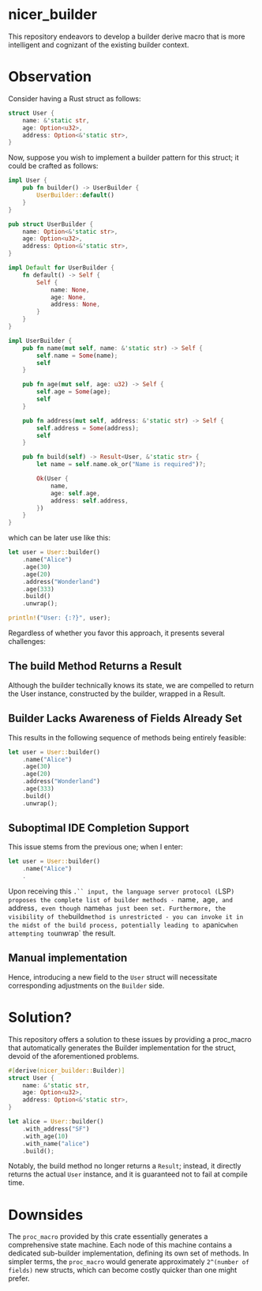 # nicer_builder

This repository endeavors to develop a builder derive macro that is more intelligent and cognizant of the existing builder context.

# Observation

Consider having a Rust struct as follows:

```rust
struct User {
    name: &'static str,
    age: Option<u32>,
    address: Option<&'static str>,
}
```

Now, suppose you wish to implement a builder pattern for this struct; it could be crafted as follows:

```rust
impl User {
    pub fn builder() -> UserBuilder {
        UserBuilder::default()
    }
}

pub struct UserBuilder {
    name: Option<&'static str>,
    age: Option<u32>,
    address: Option<&'static str>,
}

impl Default for UserBuilder {
    fn default() -> Self {
        Self {
            name: None,
            age: None,
            address: None,
        }
    }
}

impl UserBuilder {
    pub fn name(mut self, name: &'static str) -> Self {
        self.name = Some(name);
        self
    }

    pub fn age(mut self, age: u32) -> Self {
        self.age = Some(age);
        self
    }

    pub fn address(mut self, address: &'static str) -> Self {
        self.address = Some(address);
        self
    }

    pub fn build(self) -> Result<User, &'static str> {
        let name = self.name.ok_or("Name is required")?;

        Ok(User {
            name,
            age: self.age,
            address: self.address,
        })
    }
}
```

which can be later use like this:

```rust
let user = User::builder()
    .name("Alice")
    .age(30)
    .age(20)
    .address("Wonderland")
    .age(333)
    .build()
    .unwrap();

println!("User: {:?}", user);
```

Regardless of whether you favor this approach, it presents several challenges:

## The build Method Returns a Result

Although the builder technically knows its state, we are compelled to return the User instance, constructed by the builder, wrapped in a Result.

## Builder Lacks Awareness of Fields Already Set

This results in the following sequence of methods being entirely feasible:

```rust
let user = User::builder()
    .name("Alice")
    .age(30)
    .age(20)
    .address("Wonderland")
    .age(333)
    .build()
    .unwrap();
```

## Suboptimal IDE Completion Support

This issue stems from the previous one; when I enter:

```rust
let user = User::builder()
    .name("Alice")
    .
```

Upon receiving this ` .`` input, the language server protocol ( `LSP`) proposes the complete list of builder methods - `name`, `age`, and `address`, even though `name`has just been set. Furthermore, the visibility of the`build`method is unrestricted - you can invoke it in the midst of the build process, potentially leading to a`panic`when attempting to`unwrap` the result.

## Manual implementation

Hence, introducing a new field to the `User` struct will necessitate corresponding adjustments on the `Builder` side.

# Solution?

This repository offers a solution to these issues by providing a proc_macro that automatically generates the Builder implementation for the struct, devoid of the aforementioned problems.

```rust
#[derive(nicer_builder::Builder)]
struct User {
    name: &'static str,
    age: Option<u32>,
    address: Option<&'static str>,
}

let alice = User::builder()
    .with_address("SF")
    .with_age(10)
    .with_name("alice")
    .build();
```

Notably, the build method no longer returns a `Result`; instead, it directly returns the actual `User` instance, and it is guaranteed not to fail at compile time.

# Downsides

The `proc_macro` provided by this crate essentially generates a comprehensive state machine. Each node of this machine contains a dedicated sub-builder implementation, defining its own set of methods. In simpler terms, the `proc_macro` would generate approximately `2^(number of fields)` new structs, which can become costly quicker than one might prefer.
